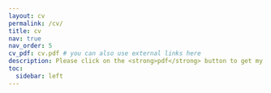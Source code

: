 ```yaml
---
layout: cv
permalink: /cv/
title: cv
nav: true
nav_order: 5
cv_pdf: cv.pdf # you can also use external links here
description: Please click on the <strong>pdf</strong> button to get my CV. Last update on June 28, 2025.
toc:
  sidebar: left
---
```

